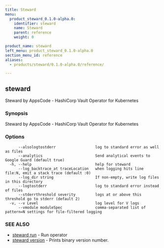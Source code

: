 ```yaml
---
title: Steward
menu:
  product_steward_0.1.0-alpha.0:
    identifier: steward
    name: Steward
    parent: reference
    weight: 0

product_name: steward
left_menu: product_steward_0.1.0-alpha.0
section_menu_id: reference
aliases:
  - products/steward/0.1.0-alpha.0/reference/

---
```

## steward

Steward by AppsCode - HashiCorp Vault Operator for Kubernetes

### Synopsis

Steward by AppsCode - HashiCorp Vault Operator for Kubernetes

### Options

```
      --alsologtostderr                  log to standard error as well as files
      --analytics                        Send analytical events to Google Guard (default true)
  -h, --help                             help for steward
      --log_backtrace_at traceLocation   when logging hits line file:N, emit a stack trace (default :0)
      --log_dir string                   If non-empty, write log files in this directory
      --logtostderr                      log to standard error instead of files
      --stderrthreshold severity         logs at or above this threshold go to stderr (default 2)
  -v, --v Level                          log level for V logs
      --vmodule moduleSpec               comma-separated list of pattern=N settings for file-filtered logging
```

### SEE ALSO

* [steward run](/docs/reference/steward_run.md)	 - Run operator
* [steward version](/docs/reference/steward_version.md)	 - Prints binary version number.

